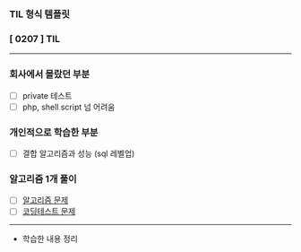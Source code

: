### TIL 형식 템플릿

### [ 0207 ] TIL

---

### 회사에서 몰랐던 부분
-[ ] private 테스트
-[ ] php, shell script 넘 어려움

### 개인적으로 학습한 부분
-[ ] 결합 알고리즘과 성능 (sql 레벨업)


### 알고리즘 1개 풀이

-[ ] [알고리즘 문제]()
-[ ] [코딩테스트 문제]()

---

- 학습한 내용 정리